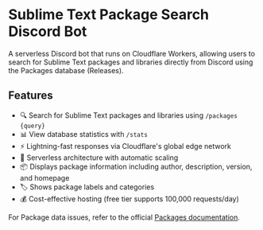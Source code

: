 # Sublime Text Package Search Discord Bot

A serverless Discord bot that runs on Cloudflare Workers, allowing users to search for Sublime Text packages and libraries directly from Discord using the Packages database (Releases).

## Features

- 🔍 Search for Sublime Text packages and libraries using `/packages {query}`
- 📊 View database statistics with `/stats`
- ⚡ Lightning-fast responses via Cloudflare's global edge network
- 🚀 Serverless architecture with automatic scaling
- 📦 Displays package information including author, description, version, and homepage
- 🏷️ Shows package labels and categories
- 💰 Cost-effective hosting (free tier supports 100,000 requests/day)


For Package data issues, refer to the official [Packages documentation](https://packages.sublimetext.io/).

